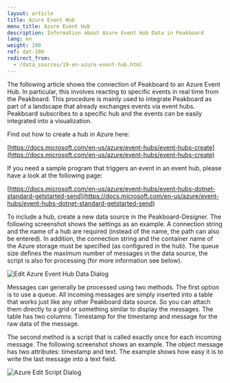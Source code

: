 ```yaml
---
layout: article
title: Azure Event Hub
menu_title: Azure Event Hub
description: Information about Azure Event Hub Data in Peakboard
lang: en
weight: 100
ref: dat-100
redirect_from:
  - /data_sources/19-en-azure-event-hub.html
---
```

The following article shows the connection of Peakboard to an Azure Event Hub. In particular, this involves reacting to specific events in real time from the Peakboard. This procedure is mainly used to integrate Peakboard as part of a landscape that already exchanges events via event hubs. Peakboard subscribes to a specific hub and the events can be easily integrated into a visualization.

Find out how to create a hub in Azure here:

[https://docs.microsoft.com/en-us/azure/event-hubs/event-hubs-create](https://docs.microsoft.com/en-us/azure/event-hubs/event-hubs-create)

If you need a sample program that triggers an event in an event hub, please have a look at the following page:

[https://docs.microsoft.com/en-us/azure/event-hubs/event-hubs-dotnet-standard-getstarted-send](https://docs.microsoft.com/en-us/azure/event-hubs/event-hubs-dotnet-standard-getstarted-send)

To include a hub, create a new data source in the Peakboard-Designer. The following screenshot shows the settings as an example. A connection string and the name of a hub are required (instead of the name, the path can also be entered). In addition, the connection string and the container name of the Azure storage must be specified (as configured in the hub). The queue size defines the maximum number of messages in the data source, the script is also for processing (for more information see below).

![Edit Azure Event Hub Data Dialog](/assets/images/data-sources/azure-event-hub/edit-azure-event-hub-data-dialog.png)

Messages can generally be processed using two methods. The first option is to use a queue. All incoming messages are simply inserted into a table that works just like any other Peakboard data source. So you can attach them directly to a grid or something similar to display the messages. The table has two columns: Timestamp for the timestamp and message for the raw data of the message.

The second method is a script that is called exactly once for each incoming message. The following screenshot shows an example. The object message has two attributes: timestamp and text. The example shows how easy it is to write the last message into a text field.

![Azure Edit Script Dialog](/assets/images/data-sources/azure-event-hub/azure-edit-script-dialog.png)
